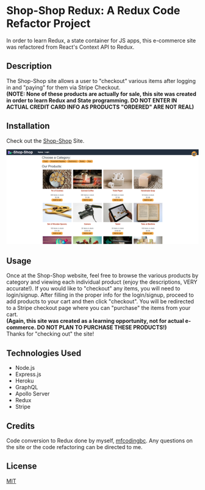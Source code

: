 # Shop-Shop Redux: A Redux Code Refactor Project

In order to learn Redux, a state container for JS apps, this e-commerce site was refactored from React's Context API to Redux.

## Description

The Shop-Shop site allows a user to "checkout" various items after logging in and "paying" for them via Stripe Checkout.  
**(NOTE: None of these products are actually for sale, this site was created in order to learn Redux and State programming. DO NOT ENTER IN ACTUAL CREDIT CARD INFO AS PRODUCTS "ORDERED" ARE NOT REAL)**

## Installation

Check out the [Shop-Shop](https://blooming-thicket-74730.herokuapp.com/) Site.

![Shop-Shop site homepage](./assets/images/shop_shop_homepage.png)

## Usage

Once at the Shop-Shop website, feel free to browse the various products by category and viewing each individual product (enjoy the descriptions, VERY accurate!). If you would like to "checkout" any items, you will need to login/signup. After filling in the proper info for the login/signup, proceed to add products to your cart and then click "checkout". You will be redirected to a Stripe checkout page where you can "purchase" the items from your cart.  
**(Again, this site was created as a learning opportunity, not for actual e-commerce. DO NOT PLAN TO PURCHASE THESE PRODUCTS!)**  
Thanks for "checking out" the site!

## Technologies Used

- Node.js
- Express.js
- Heroku
- GraphQL
- Apollo Server
- Redux
- Stripe

## Credits

Code conversion to Redux done by myself, [mfcodingbc](https://github.com/mfcodingbc). Any questions on the site or the code refactoring can be directed to me.

## License

[MIT](https://choosealicense.com/licenses/mit/)
